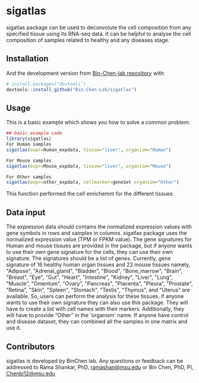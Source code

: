 
<!-- README.md is generated from README.Rmd. Please edit that file -->

# sigatlas

<!-- badges: start -->
<!-- badges: end -->

sigatlas package can be used to deconvolute the cell composition from
any specified tissue using its RNA-seq data. It can be helpful to
analyse the cell composition of samples related to healthy and any
diseases stage.

## Installation

And the development version from [Bin-Chen-lab
repository](https://github.com/Bin-Chen-Lab/sigatlas) with:

``` r
# install.packages("devtools")
devtools::install_github("Bin-Chen-Lab/sigatlas")
```

## Usage

This is a basic example which shows you how to solve a common problem:

``` r
## basic example code
library(sigatlas)
For Human samples
sigatlas(expr=Human_expdata, tissue="liver", organism="Human")

For Mouse samples
sigatlas(expr=Mouse_expdata, tissue="liver", organism="Mouse")

For Other samples
sigatlas(expr=other_expdata, cellmarker=geneSet organism="Other")
```

This function performed the cell enrichemnt for the different tissues.

## Data input

The expression data should contains the normalized expression values with gene symbols in rows and samples in columns. sigatlas package uses the normalized expression value (TPM or FPKM value). The gene signatures for Human and mouse tissues are provided in the package, but if anyone wants to use their own gene signature for the cells, they can use their own signature. The signatures should be a list of genes. Currently, gene signature of 16 healthy human organ tissues and 23 mouse tissues namely, "Adipose", "Adrenal_gland", "Bladder", "Blood", "Bone_marrow", "Brain", "Breast", "Eye", "Gut", "Heart", "Intestine", "Kidney", "Liver", "Lung", "Muscle", "Omentum", "Ovary", "Pancreas", "Placenta", "Pleura", "Prostate", "Retina", "Skin", "Spleen", "Stomach", "Testis", "Thymus", and "Uterus" are available. So, users can perform the analysis for these tissues. if anyone wants to use their own signature they can also use this package. They will have to create a list with cell names with their markers. Additionally, they will have to provide “Other” in the 'organism' name. If anyone have control and disease dataset, they can combined all the samples in one matrix and use it.

## Contributors

sigatlas is developed by BinChen lab. Any questions or feedback can be
addressed to Rama Shankar, PhD, <ramashan@msu.edu> or Bin Chen, PhD, PI,
<Chenbi12@msu.edu>
